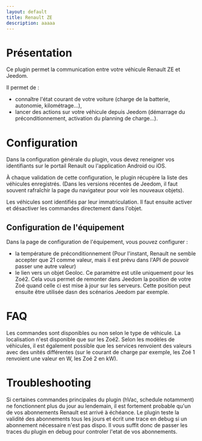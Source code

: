 ```yaml
---
layout: default
title: Renault ZE
description: aaaaa
---
```


# Présentation

Ce plugin permet la communication entre votre véhicule Renault ZE et Jeedom.

Il permet de :

- connaître l'état courant de votre voiture (charge de la batterie, autonomie, kilométrage...),
- lancer des actions sur votre véhicule depuis Jeedom (démarrage du préconditionnement, activation du planning de charge...).

# Configuration

Dans la configuration générale du plugin, vous devez reneigner vos identifiants sur le portail Renault ou l'application Android ou iOS.

À chaque validation de cette configuration, le plugin récupère la liste des véhicules enregistrés. (Dans les versions récentes de Jeedom, il faut souvent rafraîchir la page du navigateur pour voir les nouveaux objets).

Les véhicules sont identifiés par leur immatriculation. Il faut ensuite activer et désactiver les commandes directement dans l'objet.

## Configuration de l'équipement

Dans la page de configuration de l'équipement, vous pouvez configurer :

- la température de préconditionnement (Pour l'instant, Renault ne semble accepter que 21 comme valeur, mais il est prévu dans l'API de pouvoir passer une autre valeur)
- le lien vers un objet Geoloc. Ce paramètre est utile uniquement pour les Zoé2. Cela vous permet de remonter dans Jeedom la position de votre Zoé quand celle ci est mise à jour sur les serveurs. Cette position peut ensuite être utilisée dasn des scénarios Jeedom par exemple.

# FAQ

Les commandes sont disponibles ou non selon le type de véhicule. La localisation n'est disponible que sur les Zoé2. Selon les modèles de véhicules, il est également possible que les services renvoient des valeurs avec des unités différentes (sur le courant de charge par exemple, les Zoé 1 renvoient une valeur en W, les Zoé 2 en kW).

# Troubleshooting

Si certaines commandes principales du plugin (hVac, schedule notamment) ne fonctionnent plus du jour au lendemain, il est fortement probable qu'un de vos abonnements Renault est arrivé à échéance. Le plugin teste la validité des abonnements tous les jours et écrit une trace en debug si un abonnement nécessaire n'est pas dispo. Il vous suffit donc de passer les traces du plugin en debug pour controler l'etat de vos abonnements.
